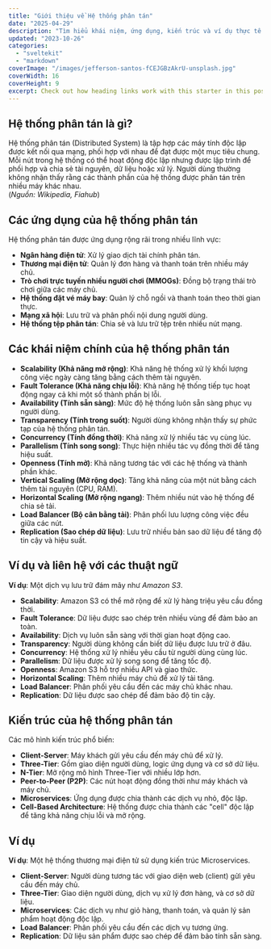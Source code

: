```yaml
---
title: "Giới thiệu về Hệ thống phân tán"
date: "2025-04-29"
description: "Tìm hiểu khái niệm, ứng dụng, kiến trúc và ví dụ thực tế của hệ thống phân tán hiện đại."
updated: "2023-10-26"
categories:
  - "sveltekit"
  - "markdown"
coverImage: "/images/jefferson-santos-fCEJGBzAkrU-unsplash.jpg"
coverWidth: 16
coverHeight: 9
excerpt: Check out how heading links work with this starter in this post.
---
```


## Hệ thống phân tán là gì?

Hệ thống phân tán (Distributed System) là tập hợp các máy tính độc lập được kết nối qua mạng, phối hợp với nhau để đạt được một mục tiêu chung. Mỗi nút trong hệ thống có thể hoạt động độc lập nhưng được lập trình để phối hợp và chia sẻ tài nguyên, dữ liệu hoặc xử lý. Người dùng thường không nhận thấy rằng các thành phần của hệ thống được phân tán trên nhiều máy khác nhau.  
(*Nguồn: Wikipedia, Fiahub*)

## Các ứng dụng của hệ thống phân tán

Hệ thống phân tán được ứng dụng rộng rãi trong nhiều lĩnh vực:

- **Ngân hàng điện tử**: Xử lý giao dịch tài chính phân tán.
- **Thương mại điện tử**: Quản lý đơn hàng và thanh toán trên nhiều máy chủ.
- **Trò chơi trực tuyến nhiều người chơi (MMOGs)**: Đồng bộ trạng thái trò chơi giữa các máy chủ.
- **Hệ thống đặt vé máy bay**: Quản lý chỗ ngồi và thanh toán theo thời gian thực.
- **Mạng xã hội**: Lưu trữ và phân phối nội dung người dùng.
- **Hệ thống tệp phân tán**: Chia sẻ và lưu trữ tệp trên nhiều nút mạng.

## Các khái niệm chính của hệ thống phân tán

- **Scalability (Khả năng mở rộng)**: Khả năng hệ thống xử lý khối lượng công việc ngày càng tăng bằng cách thêm tài nguyên.
- **Fault Tolerance (Khả năng chịu lỗi)**: Khả năng hệ thống tiếp tục hoạt động ngay cả khi một số thành phần bị lỗi.
- **Availability (Tính sẵn sàng)**: Mức độ hệ thống luôn sẵn sàng phục vụ người dùng.
- **Transparency (Tính trong suốt)**: Người dùng không nhận thấy sự phức tạp của hệ thống phân tán.
- **Concurrency (Tính đồng thời)**: Khả năng xử lý nhiều tác vụ cùng lúc.
- **Parallelism (Tính song song)**: Thực hiện nhiều tác vụ đồng thời để tăng hiệu suất.
- **Openness (Tính mở)**: Khả năng tương tác với các hệ thống và thành phần khác.
- **Vertical Scaling (Mở rộng dọc)**: Tăng khả năng của một nút bằng cách thêm tài nguyên (CPU, RAM).
- **Horizontal Scaling (Mở rộng ngang)**: Thêm nhiều nút vào hệ thống để chia sẻ tải.
- **Load Balancer (Bộ cân bằng tải)**: Phân phối lưu lượng công việc đều giữa các nút.
- **Replication (Sao chép dữ liệu)**: Lưu trữ nhiều bản sao dữ liệu để tăng độ tin cậy và hiệu suất.

## Ví dụ và liên hệ với các thuật ngữ

**Ví dụ**: Một dịch vụ lưu trữ đám mây như *Amazon S3*.

- **Scalability**: Amazon S3 có thể mở rộng để xử lý hàng triệu yêu cầu đồng thời.
- **Fault Tolerance**: Dữ liệu được sao chép trên nhiều vùng để đảm bảo an toàn.
- **Availability**: Dịch vụ luôn sẵn sàng với thời gian hoạt động cao.
- **Transparency**: Người dùng không cần biết dữ liệu được lưu trữ ở đâu.
- **Concurrency**: Hệ thống xử lý nhiều yêu cầu từ người dùng cùng lúc.
- **Parallelism**: Dữ liệu được xử lý song song để tăng tốc độ.
- **Openness**: Amazon S3 hỗ trợ nhiều API và giao thức.
- **Horizontal Scaling**: Thêm nhiều máy chủ để xử lý tải tăng.
- **Load Balancer**: Phân phối yêu cầu đến các máy chủ khác nhau.
- **Replication**: Dữ liệu được sao chép để đảm bảo độ tin cậy.

## Kiến trúc của hệ thống phân tán

Các mô hình kiến trúc phổ biến:

- **Client-Server**: Máy khách gửi yêu cầu đến máy chủ để xử lý.
- **Three-Tier**: Gồm giao diện người dùng, logic ứng dụng và cơ sở dữ liệu.
- **N-Tier**: Mở rộng mô hình Three-Tier với nhiều lớp hơn.
- **Peer-to-Peer (P2P)**: Các nút hoạt động đồng thời như máy khách và máy chủ.
- **Microservices**: Ứng dụng được chia thành các dịch vụ nhỏ, độc lập.
- **Cell-Based Architecture**: Hệ thống được chia thành các "cell" độc lập để tăng khả năng chịu lỗi và mở rộng.

## Ví dụ

**Ví dụ**: Một hệ thống thương mại điện tử sử dụng kiến trúc Microservices.

- **Client-Server**: Người dùng tương tác với giao diện web (client) gửi yêu cầu đến máy chủ.
- **Three-Tier**: Giao diện người dùng, dịch vụ xử lý đơn hàng, và cơ sở dữ liệu.
- **Microservices**: Các dịch vụ như giỏ hàng, thanh toán, và quản lý sản phẩm hoạt động độc lập.
- **Load Balancer**: Phân phối yêu cầu đến các dịch vụ tương ứng.
- **Replication**: Dữ liệu sản phẩm được sao chép để đảm bảo tính sẵn sàng.
